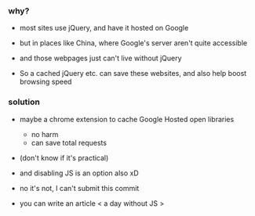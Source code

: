 ### why?
*  most sites use jQuery, and have it hosted on Google
*  but in places like China, where Google's server aren't quite accessible
*  and those webpages just can't live without jQuery
  
* So a cached jQuery etc. can save these websites, and also help boost browsing speed

### solution
* maybe a chrome extension to cache Google Hosted open libraries
  * no harm
  * can save total requests
  
* (don't know if it's practical)
* and disabling JS is an option also xD
* no it's not, I can't submit this commit
* you can write an article < a day without JS >
